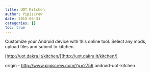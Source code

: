 ```yaml
---
title: UOT Kitchen
author: PipisCrew
date: 2015-03-31
categories: []
toc: true
---
```


Customize your Android device with this online tool. Select any mods, upload files and submit to kitchen.

[http://uot.dakra.lt/kitchen/](http://uot.dakra.lt/kitchen/)

origin - http://www.pipiscrew.com/?p=2759 android-uot-kitchen